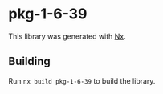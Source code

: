 # pkg-1-6-39

This library was generated with [Nx](https://nx.dev).

## Building

Run `nx build pkg-1-6-39` to build the library.
